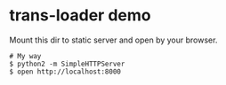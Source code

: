 # trans-loader demo

Mount this dir to static server and open by your browser.

```
# My way
$ python2 -m SimpleHTTPServer
$ open http://localhost:8000
```
